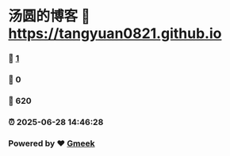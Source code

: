 # 汤圆的博客 :link: https://tangyuan0821.github.io 
### :page_facing_up: [1](https://tangyuan0821.github.io/tag.html) 
### :speech_balloon: 0 
### :hibiscus: 620 
### :alarm_clock: 2025-06-28 14:46:28 
### Powered by :heart: [Gmeek](https://github.com/Meekdai/Gmeek)
